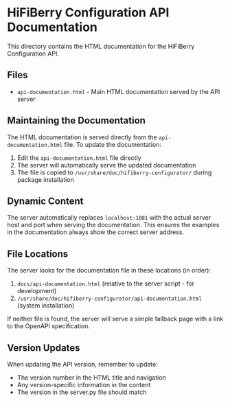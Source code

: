 # HiFiBerry Configuration API Documentation

This directory contains the HTML documentation for the HiFiBerry Configuration API.

## Files

- `api-documentation.html` - Main HTML documentation served by the API server

## Maintaining the Documentation

The HTML documentation is served directly from the `api-documentation.html` file. To update the documentation:

1. Edit the `api-documentation.html` file directly
2. The server will automatically serve the updated documentation
3. The file is copied to `/usr/share/doc/hifiberry-configurator/` during package installation

## Dynamic Content

The server automatically replaces `localhost:1081` with the actual server host and port when serving the documentation. This ensures the examples in the documentation always show the correct server address.

## File Locations

The server looks for the documentation file in these locations (in order):
1. `docs/api-documentation.html` (relative to the server script - for development)
2. `/usr/share/doc/hifiberry-configurator/api-documentation.html` (system installation)

If neither file is found, the server will serve a simple fallback page with a link to the OpenAPI specification.

## Version Updates

When updating the API version, remember to update:
- The version number in the HTML title and navigation
- Any version-specific information in the content
- The version in the server.py file should match
